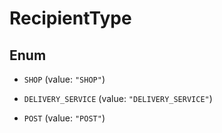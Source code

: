 

# RecipientType

## Enum


* `SHOP` (value: `"SHOP"`)

* `DELIVERY_SERVICE` (value: `"DELIVERY_SERVICE"`)

* `POST` (value: `"POST"`)



